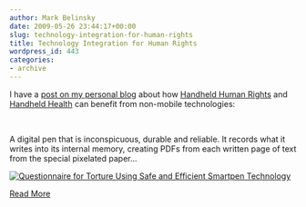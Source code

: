 ```yaml
---
author: Mark Belinsky
date: 2009-05-26 23:44:17+00:00
slug: technology-integration-for-human-rights
title: Technology Integration for Human Rights
wordpress_id: 443
categories:
- archive
---
```


I have a [post on my personal blog](http://4hours.wordpress.com/2009/05/11/technology-for-human-rights/) about how [Handheld Human Rights](http://www.netsquared.org/projects/handheld-human-rights) and [Handheld Health](http://www.netsquared.org/projects/handheld-health) can benefit from non-mobile technologies:

 

A digital pen that is inconspicuous, durable and reliable. It records what it writes into its internal memory, creating PDFs from each written page of text from the special pixelated paper...

[![Questionnaire for Torture Using Safe and Efficient Smartpen Technology](http://4hours.files.wordpress.com/2009/05/torture-questions.jpg?w=500&h=647)](http://4hours.wordpress.com)

[Read More](http://4hours.wordpress.com/2009/05/11/technology-for-human-rights/)

